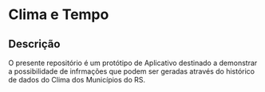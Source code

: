 # Clima e Tempo

## Descrição

O presente repositório é um protótipo de Aplicativo destinado a demonstrar a possibilidade de infrmações 
que podem ser geradas através do histórico de dados do Clima dos Municípios do RS.
